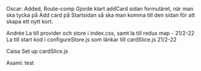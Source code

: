 Oscar:
Added, Route-comp
Gjorde klart addCard sidan formuläret, när man ska tycka på Add card på Startsidan så ska man komma till den sidan för att skapa ett nytt kort.

Andrée
La till provider och store i index.css, samt la till redux map - 21/2-22
La till start kod i configureStore.js som länkar till cardSlice.js 21/2-22

Caisa
Set up cardSlice.js

Asami:
test
